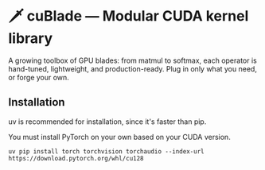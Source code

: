 # 🗡️ cuBlade — Modular CUDA kernel library

A growing toolbox of GPU blades:
from matmul to softmax, each operator is hand-tuned, lightweight, and production-ready.
Plug in only what you need, or forge your own.

## Installation

uv is recommended for installation, since it's faster than pip.

You must install PyTorch on your own based on your CUDA version.

`uv pip install torch torchvision torchaudio --index-url https://download.pytorch.org/whl/cu128`
